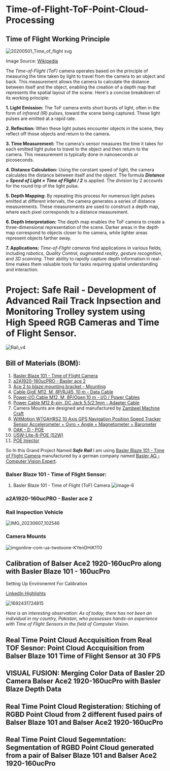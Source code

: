 # Time-of-Flight-ToF-Point-Cloud-Processing

## Time of Flight Working Principle

![20200501_Time_of_flight svg](https://github.com/SamiUddin-tech/Time-of-Flight-ToF-Point-Cloud-Processing/assets/81253183/2be4ca21-a279-421b-8ae3-9488fc117181)

Image Source: [Wikipedia](https://en.wikipedia.org/wiki/Time_of_flight)

The *Time-of-Flight (ToF)* camera operates based on the principle of measuring the time taken by light to travel from the camera to an object and back. This measurement allows the camera to calculate the distance between itself and the object, enabling the creation of a depth map that represents the spatial layout of the scene. Here's a concise breakdown of its working principle:

**1. Light Emission:** The ToF camera emits short bursts of light, often in the form of *infrared (IR) pulses*, toward the scene being captured. These light pulses are emitted at a rapid rate.

**2. Reflection:** When these light pulses encounter objects in the scene, they reflect off those objects and return to the camera.

**3. Time Measurement:** The camera's sensor measures the time it takes for each emitted light pulse to travel to the object and then return to the camera. This measurement is typically done in nanoseconds or picoseconds.

**4. Distance Calculation:** Using the constant speed of light, the camera calculates the distance between itself and the object. The formula ***Distance = Speed of Light × Time of Flight / 2*** is applied. The division by 2 accounts for the round trip of the light pulse.

**5. Depth Mapping:** By repeating this process for numerous light pulses emitted at different intervals, the camera generates a series of distance measurements. These measurements are used to construct a depth map, where each pixel corresponds to a distance measurement.

**6. Depth Interpretation:** The depth map enables the ToF camera to create a three-dimensional representation of the scene. Darker areas in the depth map correspond to objects closer to the camera, while lighter areas represent objects farther away.

**7. Applications:** *Time-of-Flight cameras* find applications in various fields, including *robotics*, *Quality Control*, *augmented reality*, *gesture recognition*, and *3D scanning*. Their ability to rapidly capture depth information in real-time makes them valuable tools for tasks requiring spatial understanding and interaction.

# Project: Safe Rail - Development of Advanced Rail Track Inpsection and Monitoring Trolley system using High Speed RGB Cameras and Time of Flight Sensor.

![Rail_v4](https://github.com/SamiUddin-tech/Time-of-Flight-ToF-Point-Cloud-Processing/assets/81253183/d4df7086-458a-45fe-8d57-ebf16c340b6b)

## Bill of Materials (BOM):
1. [Basler Blaze 101 - Time of Flight Camera](https://www.baslerweb.com/en/products/cameras/3d-cameras/basler-blaze/blaze-101/)
2. [ a2A1920-160ucPRO - Basler ace 2](https://www.baslerweb.com/en/products/cameras/area-scan-cameras/ace2/a2a1920-160ucpro/)
3. [Ace 2 to blaze mounting bracket - Mounting](https://www.baslerweb.com/en/products/accessories-and-bundles/ace-2-to-blaze-mounting-bracket/)
4. [Cable GigE M12, M, 8P/RJ45, 10 m - Data Cable](https://www.baslerweb.com/en/products/cable/cable-gige-m12-m-8p-rj45-10-m/)
5. [Power-I/O Cable M12, M, 8P/Open,10 m - I/O / Power Cables](https://www.baslerweb.com/en/products/cable/power-i-o-cable-m12-m-8p-open-10-m/)
6. [ Power Cable M12 8-pin, DC Jack 5.5/2.1mm - Adapter Cable](https://www.baslerweb.com/en/products/cable/power-cable-m12-8-pin-dc-jack-5-5-2-1mm/)
7. Camera Mounts are designed and manufactured by [Zambeel Machine Craft](https://www.zambeel.ltd/)
8. [WitMotion WTGAHRS2 10 Axis GPS Navigation Position Speed Tracker Sensor Accelerometer + Gyro + Angle + Magnetometer + Barometer](https://www.wit-motion.com/10-axis/witmotion-wtgahrs2-10-axis.html)
9. [OAK - D - POE](https://shop.luxonis.com/products/oak-d-poe)
10. [USW-Lite-8-POE (52W)](https://store.ui.com/us/en/products/usw-lite-8-poe)
11. [POE Injector](https://shop.luxonis.com/products/poe-injector?variant=43731965673695)

So In this Grand Project Named ***Safe Rail*** I am using [Basler Blaze 101 - Time of Flight Camera](https://www.baslerweb.com/en/products/cameras/3d-cameras/basler-blaze/blaze-101/) manufactured by a german company named [Basler AG - Computer Vision Expert](https://www.baslerweb.com/en/). 

### Balser Blaze 101 - Time of Flight Sensor:
1. Basler Blaze 101 - Time of Flight (ToF) Camera
![image-6](https://github.com/SamiUddin-tech/Time-of-Flight-ToF-Point-Cloud-Processing/assets/81253183/b8ed3293-5770-43fc-83ac-414e8339c92a)

### a2A1920-160ucPRO - Basler ace 2

### Rail Inspection Vehicle

![IMG_20230607_102546](https://github.com/SamiUddin-tech/Safe-Rail-Advanced-Track-Monitoring-Trolley-System/assets/81253183/6830cabc-94f1-4f8d-be74-171986f1c262)

### Camera Mounts

![imgonline-com-ua-twotoone-KYenDHiK1T0](https://github.com/SamiUddin-tech/Safe-Rail-Advanced-Track-Monitoring-Trolley-System/assets/81253183/1f0665af-e336-4874-8692-49c161615302)



## Calibration of Balser Ace2 1920-160ucPro along with Basler Blaze 101 - 160ucPro

Setting Up Environemnt For Calibration 

[LinkedIn Highlights](https://www.linkedin.com/posts/sami-uddin-a6b40b20a_computervision-cameracalibration-camras-activity-7098573158764490752-0OX7?utm_source=share&utm_medium=member_desktop)

![1692431724815](https://github.com/SamiUddin-tech/Time-of-Flight-ToF-Point-Cloud-Processing/assets/81253183/f7357cc5-e46e-4086-a787-bf6f57817611)

*Here is an interesting observation: As of today, there has not been an individual in my country, Pakistan, who possesses hands-on experience with Time of Flight Sensors in the field of Computer Vision.*

## Real Time Point Cloud Accquisition from Real TOF Sesnor: Point Cloud Accquisition from Balser Blaze 101 Time of Flight Sensor at 30 FPS

## VISUAL FUSION: Merging Color Data of Basler 2D Camera Balser Ace2 1920-160ucPro with Basler Blaze Depth Data

## Real Time Point Cloud Registeration: Stiching of RGBD Point Cloud from 2 different fused pairs of Balser Blaze 101 and Balser Ace2 1920-160ucPro

## Real Time Point Cloud Segemntation: Segmentation of RGBD Point Cloud generated from a pair of Balser Blaze 101 and Balser Ace2 1920-160ucPro
